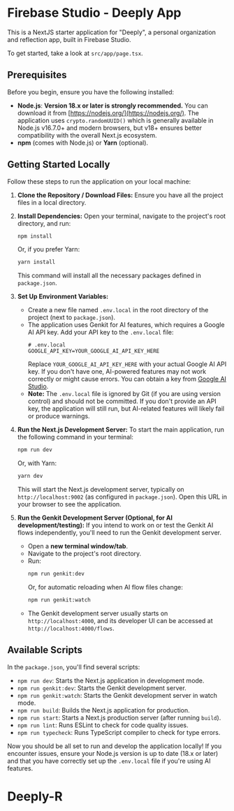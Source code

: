 # Firebase Studio - Deeply App

This is a NextJS starter application for "Deeply", a personal organization and reflection app, built in Firebase Studio.

To get started, take a look at `src/app/page.tsx`.

## Prerequisites

Before you begin, ensure you have the following installed:
*   **Node.js**: **Version 18.x or later is strongly recommended.** You can download it from [https://nodejs.org/](https://nodejs.org/). The application uses `crypto.randomUUID()` which is generally available in Node.js v16.7.0+ and modern browsers, but v18+ ensures better compatibility with the overall Next.js ecosystem.
*   **npm** (comes with Node.js) or **Yarn** (optional).

## Getting Started Locally

Follow these steps to run the application on your local machine:

1.  **Clone the Repository / Download Files:**
    Ensure you have all the project files in a local directory.

2.  **Install Dependencies:**
    Open your terminal, navigate to the project's root directory, and run:
    ```bash
    npm install
    ```
    Or, if you prefer Yarn:
    ```bash
    yarn install
    ```
    This command will install all the necessary packages defined in `package.json`.

3.  **Set Up Environment Variables:**
    *   Create a new file named `.env.local` in the root directory of the project (next to `package.json`).
    *   The application uses Genkit for AI features, which requires a Google AI API key. Add your API key to the `.env.local` file:
        ```env
        # .env.local
        GOOGLE_API_KEY=YOUR_GOOGLE_AI_API_KEY_HERE
        ```
        Replace `YOUR_GOOGLE_AI_API_KEY_HERE` with your actual Google AI API key. If you don't have one, AI-powered features may not work correctly or might cause errors. You can obtain a key from [Google AI Studio](https://aistudio.google.com/app/apikey).
    *   **Note:** The `.env.local` file is ignored by Git (if you are using version control) and should not be committed. If you don't provide an API key, the application will still run, but AI-related features will likely fail or produce warnings.

4.  **Run the Next.js Development Server:**
    To start the main application, run the following command in your terminal:
    ```bash
    npm run dev
    ```
    Or, with Yarn:
    ```bash
    yarn dev
    ```
    This will start the Next.js development server, typically on `http://localhost:9002` (as configured in `package.json`). Open this URL in your browser to see the application.

5.  **Run the Genkit Development Server (Optional, for AI development/testing):**
    If you intend to work on or test the Genkit AI flows independently, you'll need to run the Genkit development server.
    *   Open a **new terminal window/tab**.
    *   Navigate to the project's root directory.
    *   Run:
        ```bash
        npm run genkit:dev
        ```
        Or, for automatic reloading when AI flow files change:
        ```bash
        npm run genkit:watch
        ```
    *   The Genkit development server usually starts on `http://localhost:4000`, and its developer UI can be accessed at `http://localhost:4000/flows`.

## Available Scripts

In the `package.json`, you'll find several scripts:

*   `npm run dev`: Starts the Next.js application in development mode.
*   `npm run genkit:dev`: Starts the Genkit development server.
*   `npm run genkit:watch`: Starts the Genkit development server in watch mode.
*   `npm run build`: Builds the Next.js application for production.
*   `npm run start`: Starts a Next.js production server (after running `build`).
*   `npm run lint`: Runs ESLint to check for code quality issues.
*   `npm run typecheck`: Runs TypeScript compiler to check for type errors.

Now you should be all set to run and develop the application locally! If you encounter issues, ensure your Node.js version is up to date (18.x or later) and that you have correctly set up the `.env.local` file if you're using AI features.
# Deeply-R
